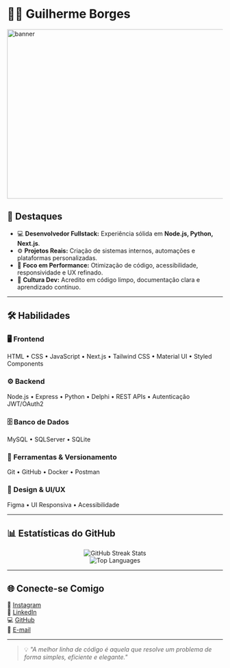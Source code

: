 # 👨‍💻 Guilherme Borges

<img width="1584" height="396" alt="banner" src="https://github.com/user-attachments/assets/df7b75c7-d793-4470-abf7-475f52937257" />


## 🌟 Destaques

- 💻 **Desenvolvedor Fullstack:** Experiência sólida em **Node.js, Python, Next.js**.  
- ⚙️ **Projetos Reais:** Criação de sistemas internos, automações e plataformas personalizadas.  
- 🚀 **Foco em Performance:** Otimização de código, acessibilidade, responsividade e UX refinado.  
- 🧠 **Cultura Dev:** Acredito em código limpo, documentação clara e aprendizado contínuo.

---

## 🛠️ Habilidades

### 🖥️ Frontend
HTML • CSS • JavaScript • Next.js • Tailwind CSS • Material UI • Styled Components

### ⚙️ Backend
Node.js • Express • Python • Delphi • REST APIs • Autenticação JWT/OAuth2

### 🗄️ Banco de Dados
MySQL • SQLServer • SQLite

### 🧰 Ferramentas & Versionamento
Git • GitHub • Docker • Postman

### 🎨 Design & UI/UX
Figma • UI Responsiva • Acessibilidade

---

## 📊 Estatísticas do GitHub

<p align="center">
  <img src="https://github-readme-streak-stats.herokuapp.com/?user=guilhermeborgesdev&theme=radical" alt="GitHub Streak Stats" />
  <br/>
  <img src="https://github-readme-stats.vercel.app/api/top-langs/?username=guilhermeborgesdev&layout=compact&theme=radical" alt="Top Languages" />
</p>

---

## 🌐 Conecte-se Comigo

📸 [Instagram](https://www.instagram.com/guiborgesz)  
💼 [LinkedIn](https://www.linkedin.com/in/guilherme-borges-589853382)  
💻 [GitHub](https://github.com/guilhermeborgesdev)  
📧 [E-mail](mailto:guilhermeborges.developer@gmail.com)

---

> 💡 *"A melhor linha de código é aquela que resolve um problema de forma simples, eficiente e elegante."*
